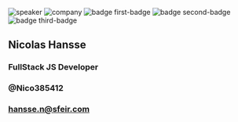 <!-- .slide: class="speaker-slide blue" -->

![speaker](assets/images/speaker/nicolas-hansse/nicoH.png)
![company](assets/images/speaker/logo-sfeir-blanc.png)
![badge first-badge](assets/images/speaker/nicolas-hansse/CKAD.png)
![badge second-badge](assets/images/speaker/nicolas-hansse/JSNAD.png)
![badge third-badge](assets/images/speaker/nicolas-hansse/JSNSD.png)

<h2>Nicolas <span>Hansse</span></h2>

### FullStack JS Developer

<!-- .element: class="icon-rule icon-first"-->

### @Nico385412

<!-- .element: class="icon-twitter icon-second" -->

### hansse.n@sfeir.com

<!-- .element: class="icon-mail icon-third" -->
